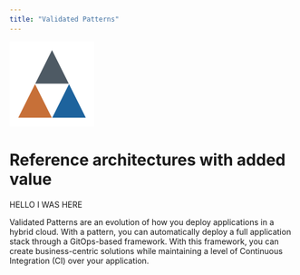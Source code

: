 ```yaml
---
title: "Validated Patterns"
---
```


![Logo](/images/logo.png)

# Reference architectures with added value

HELLO I WAS HERE

Validated Patterns are an evolution of how you deploy applications in a hybrid cloud. With a pattern, you can automatically deploy a full application stack through a GitOps-based framework. With this framework, you can create business-centric solutions while maintaining a level of Continuous Integration (CI) over your application. 
